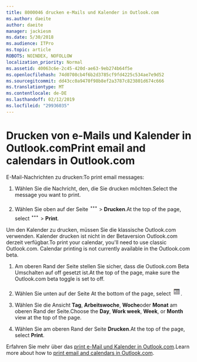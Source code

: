```yaml
---
title: 8000046 drucken e-Mails und Kalender in Outlook.com
ms.author: daeite
author: daeite
manager: jackiesm
ms.date: 5/30/2018
ms.audience: ITPro
ms.topic: article
ROBOTS: NOINDEX, NOFOLLOW
localization_priority: Normal
ms.assetid: 40063c6e-2c45-420d-ae63-9eb274b64f5e
ms.openlocfilehash: 74d0708cb4f6b2d3785cf9fd4225c534ae7e9d52
ms.sourcegitcommit: dd43cc0a9470f98b8ef2a3787c823801d674c666
ms.translationtype: MT
ms.contentlocale: de-DE
ms.lasthandoff: 02/12/2019
ms.locfileid: "29936035"
---
```

# <a name="print-email-and-calendars-in-outlookcom"></a><span data-ttu-id="cd3d7-102">Drucken von e-Mails und Kalender in Outlook.com</span><span class="sxs-lookup"><span data-stu-id="cd3d7-102">Print email and calendars in Outlook.com</span></span>

<span data-ttu-id="cd3d7-103">E-Mail-Nachrichten zu drucken:</span><span class="sxs-lookup"><span data-stu-id="cd3d7-103">To print email messages:</span></span>
  
1. <span data-ttu-id="cd3d7-104">Wählen Sie die Nachricht, den, die Sie drucken möchten.</span><span class="sxs-lookup"><span data-stu-id="cd3d7-104">Select the message you want to print.</span></span>
    
2. <span data-ttu-id="cd3d7-105">Wählen Sie oben auf der Seite ![Weitere Aktionen](media/64993e8a-4a62-43b1-aa05-90f5ad4cba54.png) \> **Drucken**.</span><span class="sxs-lookup"><span data-stu-id="cd3d7-105">At the top of the page, select ![More actions](media/64993e8a-4a62-43b1-aa05-90f5ad4cba54.png) \> **Print**.</span></span> 
    
<span data-ttu-id="cd3d7-p101">Um den Kalender zu drucken, müssen Sie die klassische Outlook.com verwenden. Kalender drucken ist nicht in der Betaversion Outlook.com derzeit verfügbar.</span><span class="sxs-lookup"><span data-stu-id="cd3d7-p101">To print your calendar, you'll need to use classic Outlook.com. Calendar printing is not currently available in the Outlook.com beta.</span></span>
  
1. <span data-ttu-id="cd3d7-108">Am oberen Rand der Seite stellen Sie sicher, dass die Outlook.com Beta Umschalten auf off gesetzt ist.</span><span class="sxs-lookup"><span data-stu-id="cd3d7-108">At the top of the page, make sure the Outlook.com beta toggle is set to off.</span></span>
    
2. <span data-ttu-id="cd3d7-109">Wählen Sie unten auf der Seite </span><span class="sxs-lookup"><span data-stu-id="cd3d7-109">At the bottom of the page, select</span></span> ![Kalender](media/9e1a821a-c32e-4851-a866-342a39ffdca0.png)<span data-ttu-id="cd3d7-111">.</span><span class="sxs-lookup"><span data-stu-id="cd3d7-111"></span></span>
    
3. <span data-ttu-id="cd3d7-112">Wählen Sie die Ansicht **Tag**, **Arbeitswoche**, **Woche**oder **Monat** am oberen Rand der Seite.</span><span class="sxs-lookup"><span data-stu-id="cd3d7-112">Choose the **Day**, **Work week**, **Week**, or **Month** view at the top of the page.</span></span> 
    
4. <span data-ttu-id="cd3d7-113">Wählen Sie am oberen Rand der Seite **Drucken**.</span><span class="sxs-lookup"><span data-stu-id="cd3d7-113">At the top of the page, select **Print**.</span></span> 
    
<span data-ttu-id="cd3d7-114">Erfahren Sie mehr über das [print e-Mail und Kalender in Outlook.com](https://go.microsoft.com/fwlink/p/?linkid=2001208&amp;clcid=0x409).</span><span class="sxs-lookup"><span data-stu-id="cd3d7-114">Learn more about how to [print email and calendars in Outlook.com](https://go.microsoft.com/fwlink/p/?linkid=2001208&amp;clcid=0x409).</span></span>
  

